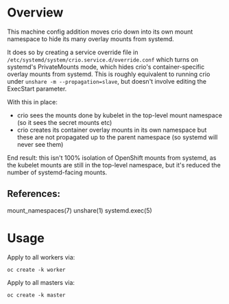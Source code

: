# Overview

This machine config addition moves crio down into its own mount namespace to hide its many overlay mounts from systemd.

It does so by creating a service override file in `/etc/systemd/system/crio.service.d/override.conf` which turns on systemd's PrivateMounts mode, which hides crio's container-specific overlay mounts from systemd. This is roughly equivalent to running crio under `unshare -m --propagation=slave`, but doesn't involve editing the ExecStart parameter.

With this in place:
- crio sees the mounts done by kubelet in the top-level mount namespace (so it sees the secret mounts etc)
- crio creates its container overlay mounts in its own namespace but these are not propagated up to the parent namespace (so systemd will never see them)

End result: this isn't 100% isolation of OpenShift mounts from systemd, as the kubelet mounts are still in the top-level namespace, but it's reduced the number of systemd-facing mounts.

## References:

mount_namespaces(7) unshare(1) systemd.exec(5)

# Usage

Apply to all workers via:

    oc create -k worker

Apply to all masters via:

    oc create -k master
